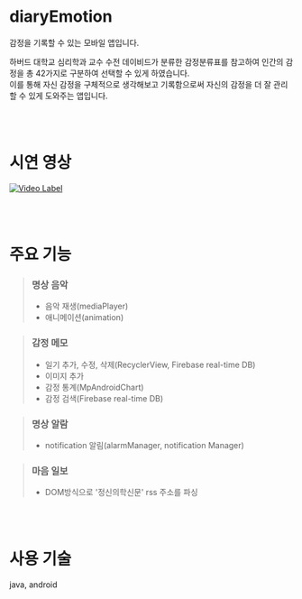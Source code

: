 # diaryEmotion
감정을 기록할 수 있는 모바일 앱입니다.

하버드 대학교 심리학과 교수 수전 데이비드가 분류한 감정분류표를 참고하여 인간의 감정을 총 42가지로 구분하여 선택할 수 있게 하였습니다.  
이를 통해 자신 감정을 구체적으로 생각해보고 기록함으로써 자신의 감정을 더 잘 관리할 수 있게 도와주는 앱입니다.


<br><br> 
  
# 시연 영상  

[![Video Label](http://img.youtube.com/vi/8KMTZ59HXk0/0.jpg)](https://www.youtube.com/watch?v=8KMTZ59HXk0)


<br><br>
    
# 주요 기능

>### 명상 음악
>- 음악 재생(mediaPlayer)  
>- 애니메이션(animation)  


>### 감정 메모
>- 일기 추가, 수정, 삭제(RecyclerView, Firebase real-time DB)  
>- 이미지 추가  
>- 감정 통계(MpAndroidChart)  
>- 감정 검색(Firebase real-time DB)  


>### 명상 알람
>- notification 알림(alarmManager, notification Manager)  


>### 마음 일보
>- DOM방식으로 '정신의학신문' rss 주소를 파싱   


<br><br>
    
# 사용 기술
java, android

